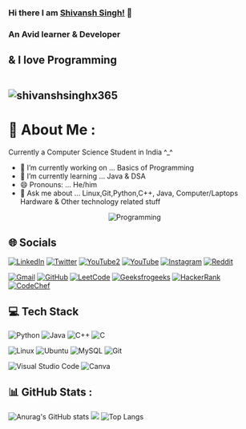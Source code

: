 ### Hi there I am [Shivansh Singh!](https://shivansh.ga)  👋
### An Avid learner & Developer
## & I love Programming <br /><br /> <p align="left"> <img src="https://komarev.com/ghpvc/?username=shivanshsinghx365&label=Views&color=blue&style=plastic" alt="shivanshsinghx365" /> </p>

# 💫 About Me :
Currently a Computer Science Student in India ^_^
- 🔭 I’m currently working on ... Basics of Programming
- 🌱 I’m currently learning ... Java & DSA
- 😄 Pronouns: ... He/him
- 💬 Ask me about ... Linux,Git,Python,C++, Java, Computer/Laptops Hardware & Other technology related stuff


<p align="center">
  <img src="https://img.freepik.com/free-vector/laptop-with-program-code-isometric-icon-software-development-programming-applications-dark-neon_39422-971.jpg" alt="Programming"/>
</p>


## 🌐 Socials
[![LinkedIn](https://img.shields.io/badge/LinkedIn-%230077B5.svg?logo=linkedin&logoColor=white)](https://linkedin.com/in/shivanshx365) [![Twitter](https://img.shields.io/badge/Twitter-%231DA1F2.svg?logo=Twitter&logoColor=white)](https://twitter.com/shivanshx365) [![YouTube2](https://img.shields.io/badge/YouTube-%23FF0000.svg?logo=YouTube&logoColor=white)](https://www.youtube.com/channel/UCMrE_cLdAPVPa992dKN2tRQ) [![YouTube](https://img.shields.io/badge/YouTube-%23FF0000.svg?logo=YouTube&logoColor=white)](https://www.youtube.com/channel/UCvBE6M12D3pwOcl58G1p9ug)   [![Instagram](https://img.shields.io/badge/Instagram-%23E4405F.svg?logo=Instagram&logoColor=white)](https://instagram.com/shivanshx365) [![Reddit](https://img.shields.io/badge/Reddit-%23FF4500.svg?logo=Reddit&logoColor=white)](https://reddit.com/user/shivanshx365) 

[![Gmail](https://img.shields.io/badge/Gmail-D14836?style=for-the-badge&logo=gmail&logoColor=white)](mailto:shivanshsinghx365@gmail.com) [![GitHub](https://img.shields.io/badge/GitHub-100000?style=for-the-badge&logo=github&logoColor=white)](https://github.com/shivanshsinghx365) [![LeetCode](https://img.shields.io/badge/-LeetCode-FFA116?style=for-the-badge&logo=LeetCode&logoColor=black)](https://leetcode.com/Shivanshsinghx365/) [![Geeksfrogeeks](https://img.shields.io/badge/GeeksforGeeks-298D46?style=for-the-badge&logo=geeksforgeeks&logoColor=white)](https://auth.geeksforgeeks.org/user/shivanshsinghx365/)  [![HackerRank](https://img.shields.io/badge/-Hackerrank-2EC866?style=for-the-badge&logo=HackerRank&logoColor=white)](https://www.hackerrank.com/shivanshx365) [![CodeChef](https://img.shields.io/badge/-CodeChef-5B4638?style=for-the-badge&logo=CodeChef&logoColor=white)](https://www.codechef.com/users/shivanshx365/)

## 💻 Tech Stack
![Python](https://img.shields.io/badge/python-3670A0?style=for-the-badge&logo=python&logoColor=ffdd54) ![Java](https://img.shields.io/badge/java-%23ED8B00.svg?style=for-the-badge&logo=java&logoColor=white) ![C++](https://img.shields.io/badge/C%2B%2B-00599C?style=for-the-badge&logo=c%2B%2B&logoColor=white) ![C](https://img.shields.io/badge/C-00599C?style=for-the-badge&logo=c&logoColor=white)

![Linux](https://img.shields.io/badge/Linux-FCC624?style=for-the-badge&logo=linux&logoColor=black) ![Ubuntu](https://img.shields.io/badge/Ubuntu-E95420?style=for-the-badge&logo=ubuntu&logoColor=white) ![MySQL](https://img.shields.io/badge/mysql-%2300f.svg?style=for-the-badge&logo=mysql&logoColor=white) ![Git](https://img.shields.io/badge/GIT-E44C30?style=for-the-badge&logo=git&logoColor=white) 

![Visual Studio Code](https://img.shields.io/badge/Visual_Studio_Code-0078D4?style=for-the-badge&logo=visual%20studio%20code&logoColor=white) ![Canva](https://img.shields.io/badge/Canva-%2300C4CC.svg?style=for-the-badge&logo=Canva&logoColor=white) 

## 📊 GitHub Stats :
![Anurag's GitHub stats](https://github-readme-stats.vercel.app/api?username=shivanshsinghx365&show_icons=true&count_private=true&theme=tokyonight)
<img src="https://github-readme-streak-stats.herokuapp.com/?user=shivanshsinghx365&theme=tokyonight"/>
![Top Langs](https://github-readme-stats.vercel.app/api/top-langs/?username=shivanshsinghx365&langs_count=12&layout=compact&theme=tokyonight)



<!--
**shivanshsinghx365/shivanshsinghx365** is a ✨ _special_ ✨ repository because its `README.md` (this file) appears on your GitHub profile.

Here are some ideas to get you started:

- 🔭 I’m currently working on ...
-->
<!--
- 👯 I’m looking to collaborate on ...
- 🤔 I’m looking for help with ...
- 💬 Ask me about ...
- 📫 How to reach me: ...
-->
<!--
- ⚡ Fun fact: ...
-->
